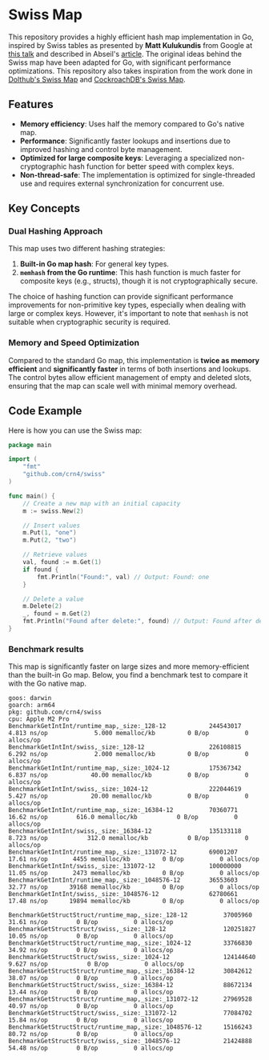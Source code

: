 # Swiss Map 

This repository provides a highly efficient hash map implementation in Go, inspired by Swiss tables as presented by **Matt Kulukundis** from Google at [this talk](https://www.youtube.com/watch?v=ncHmEUmJZf4&t=0s) and described in Abseil's [article](https://abseil.io/blog/20180927-swisstables). The original ideas behind the Swiss map have been adapted for Go, with significant performance optimizations. This repository also takes inspiration from the work done in [Dolthub's Swiss Map](https://github.com/dolthub/swiss/) and [CockroachDB's Swiss Map](https://github.com/cockroachdb/swiss/).

## Features

- **Memory efficiency**: Uses half the memory compared to Go's native map.
- **Performance**: Significantly faster lookups and insertions due to improved hashing and control byte management.
- **Optimized for large composite keys**: Leveraging a specialized non-cryptographic hash function for better speed with complex keys.
- **Non-thread-safe**: The implementation is optimized for single-threaded use and requires external synchronization for concurrent use.

## Key Concepts

### Dual Hashing Approach

This map uses two different hashing strategies:

1. **Built-in Go map hash**: For general key types.
2. **`memhash` from the Go runtime**: This hash function is much faster for composite keys (e.g., structs), though it is not cryptographically secure.

The choice of hashing function can provide significant performance improvements for non-primitive key types, especially when dealing with large or complex keys. However, it's important to note that `memhash` is not suitable when cryptographic security is required.

### Memory and Speed Optimization

Compared to the standard Go map, this implementation is **twice as memory efficient** and **significantly faster** in terms of both insertions and lookups. The control bytes allow efficient management of empty and deleted slots, ensuring that the map can scale well with minimal memory overhead.

## Code Example

Here is how you can use the Swiss map:

```go
package main

import (
    "fmt"
    "github.com/crn4/swiss"
)

func main() {
    // Create a new map with an initial capacity
    m := swiss.New(2) 

    // Insert values
    m.Put(1, "one")
    m.Put(2, "two")

    // Retrieve values
    val, found := m.Get(1)
    if found {
        fmt.Println("Found:", val) // Output: Found: one
    }

    // Delete a value
    m.Delete(2)
    _, found = m.Get(2)
    fmt.Println("Found after delete:", found) // Output: Found after delete: false
}
```

### Benchmark results 
This map is significantly faster on large sizes and more memory-efficient than the built-in Go map. Below, you find a benchmark test to compare it with the Go native map.
```
goos: darwin
goarch: arm64
pkg: github.com/crn4/swiss
cpu: Apple M2 Pro
BenchmarkGetIntInt/runtime_map,_size:_128-12         	244543017	         4.813 ns/op	         5.000 memalloc/kb	       0 B/op	       0 allocs/op
BenchmarkGetIntInt/swiss,_size:_128-12               	226108815	         6.292 ns/op	         2.000 memalloc/kb	       0 B/op	       0 allocs/op
BenchmarkGetIntInt/runtime_map,_size:_1024-12        	175367342	         6.837 ns/op	        40.00 memalloc/kb	       0 B/op	       0 allocs/op
BenchmarkGetIntInt/swiss,_size:_1024-12              	222044619	         5.427 ns/op	        20.00 memalloc/kb	       0 B/op	       0 allocs/op
BenchmarkGetIntInt/runtime_map,_size:_16384-12       	70360771	        16.62 ns/op	       616.0 memalloc/kb	       0 B/op	       0 allocs/op
BenchmarkGetIntInt/swiss,_size:_16384-12             	135133118	         8.723 ns/op	       312.0 memalloc/kb	       0 B/op	       0 allocs/op
BenchmarkGetIntInt/runtime_map,_size:_131072-12      	69001207	        17.61 ns/op	      4455 memalloc/kb	       0 B/op	       0 allocs/op
BenchmarkGetIntInt/swiss,_size:_131072-12            	100000000	        11.05 ns/op	      2473 memalloc/kb	       0 B/op	       0 allocs/op
BenchmarkGetIntInt/runtime_map,_size:_1048576-12     	36553603	        32.77 ns/op	     39168 memalloc/kb	       0 B/op	       0 allocs/op
BenchmarkGetIntInt/swiss,_size:_1048576-12           	62780661	        17.48 ns/op	     19894 memalloc/kb	       0 B/op	       0 allocs/op

BenchmarkGetStructStruct/runtime_map,_size:_128-12         	37005960	        31.61 ns/op	       0 B/op	       0 allocs/op
BenchmarkGetStructStruct/swiss,_size:_128-12               	120251827	        10.05 ns/op	       0 B/op	       0 allocs/op
BenchmarkGetStructStruct/runtime_map,_size:_1024-12        	33766830	        34.92 ns/op	       0 B/op	       0 allocs/op
BenchmarkGetStructStruct/swiss,_size:_1024-12              	124144640	         9.627 ns/op	       0 B/op	       0 allocs/op
BenchmarkGetStructStruct/runtime_map,_size:_16384-12       	30842612	        38.07 ns/op	       0 B/op	       0 allocs/op
BenchmarkGetStructStruct/swiss,_size:_16384-12             	88672134	        13.44 ns/op	       0 B/op	       0 allocs/op
BenchmarkGetStructStruct/runtime_map,_size:_131072-12      	27969528	        40.97 ns/op	       0 B/op	       0 allocs/op
BenchmarkGetStructStruct/swiss,_size:_131072-12            	77084702	        15.84 ns/op	       0 B/op	       0 allocs/op
BenchmarkGetStructStruct/runtime_map,_size:_1048576-12     	15166243	        80.72 ns/op	       0 B/op	       0 allocs/op
BenchmarkGetStructStruct/swiss,_size:_1048576-12           	21424888	        54.48 ns/op	       0 B/op	       0 allocs/op
```
